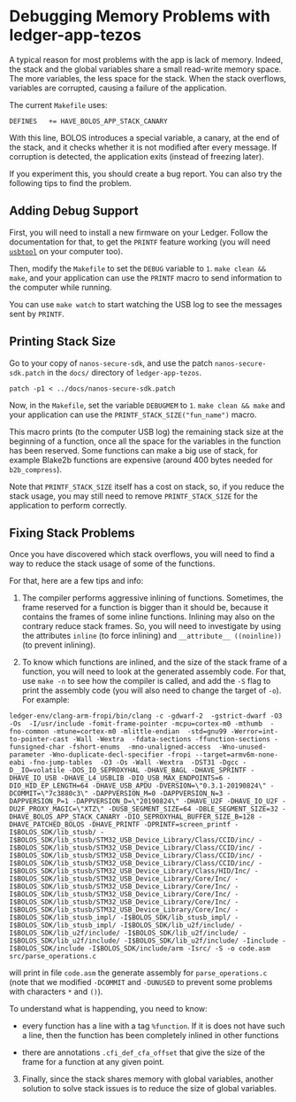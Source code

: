 Debugging Memory Problems with ledger-app-tezos
==============================================

A typical reason for most problems with the app is lack of
memory. Indeed, the stack and the global variables share a small
read-write memory space. The more variables, the less space for the
stack. When the stack overflows, variables are corrupted, causing a
failure of the application.

The current `Makefile` uses:

```
DEFINES   += HAVE_BOLOS_APP_STACK_CANARY
```

With this line, BOLOS introduces a special variable, a canary, at the
end of the stack, and it checks whether it is not modified after every
message. If corruption is detected, the application exits (instead of
freezing later).

If you experiment this, you should create a bug report. You can also
try the following tips to find the problem.

Adding Debug Support
--------------------

First, you will need to install a new firmware on your Ledger. Follow
the documentation for that, to get the `PRINTF` feature working (you
will need [`usbtool`](https://ledger.readthedocs.io/en/latest/userspace/debugging.html#console-printing) on your computer too).

Then, modify the `Makefile` to set the `DEBUG` variable to `1`.  `make
clean && make`, and your application can use the `PRINTF` macro to
send information to the computer while running.

You can use `make watch` to start watching the USB log to see the
messages sent by `PRINTF`.

Printing Stack Size
-------------------

Go to your copy of `nanos-secure-sdk`, and use the patch
`nanos-secure-sdk.patch` in the `docs/` directory of
`ledger-app-tezos`.

```
patch -p1 < ../docs/nanos-secure-sdk.patch
```

Now, in the `Makefile`, set the variable `DEBUGMEM` to `1`. `make
clean && make` and your application can use the
`PRINTF_STACK_SIZE("fun_name")` macro.

This macro prints (to the computer USB log) the remaining stack size
at the beginning of a function, once all the space for the variables
in the function has been reserved. Some functions can make a big use
of stack, for example Blake2b functions are expensive (around 400
bytes needed for `b2b_compress`).

Note that `PRINTF_STACK_SIZE` itself has a cost on stack, so, if you
reduce the stack usage, you may still need to remove
`PRINTF_STACK_SIZE` for the application to perform correctly.

Fixing Stack Problems
---------------------

Once you have discovered which stack overflows, you will need to find
a way to reduce the stack usage of some of the functions.

For that, here are a few tips and info:

1. The compiler performs aggressive inlining of functions. Sometimes,
the frame reserved for a function is bigger than it should be, because
it contains the frames of some inline functions. Inlining may also on
the contrary reduce stack frames. So, you will need to investigate by
using the attributes `inline` (to force inlining) and
`__attribute__ ((noinline))` (to prevent inlining).

2. To know which functions are inlined, and the size of the stack
frame of a function, you will need to look at the generated assembly
code. For that, use `make -n` to see how the compiler is called, and
add the `-S` flag to print the assembly code (you will also need to
change the target of `-o`). For example:

```
ledger-env/clang-arm-fropi/bin/clang -c -gdwarf-2  -gstrict-dwarf -O3 -Os  -I/usr/include -fomit-frame-pointer -mcpu=cortex-m0 -mthumb  -fno-common -mtune=cortex-m0 -mlittle-endian  -std=gnu99 -Werror=int-to-pointer-cast -Wall -Wextra  -fdata-sections -ffunction-sections -funsigned-char -fshort-enums  -mno-unaligned-access  -Wno-unused-parameter -Wno-duplicate-decl-specifier -fropi --target=armv6m-none-eabi -fno-jump-tables  -O3 -Os -Wall -Wextra  -DST31 -Dgcc -D__IO=volatile -DOS_IO_SEPROXYHAL -DHAVE_BAGL -DHAVE_SPRINTF -DHAVE_IO_USB -DHAVE_L4_USBLIB -DIO_USB_MAX_ENDPOINTS=6 -DIO_HID_EP_LENGTH=64 -DHAVE_USB_APDU -DVERSION=\"0.3.1-20190824\" -DCOMMIT=\"7c3880c3\" -DAPPVERSION_M=0 -DAPPVERSION_N=3 -DAPPVERSION_P=1 -DAPPVERSION_D=\"20190824\" -DHAVE_U2F -DHAVE_IO_U2F -DU2F_PROXY_MAGIC=\"XTZ\" -DUSB_SEGMENT_SIZE=64 -DBLE_SEGMENT_SIZE=32 -DHAVE_BOLOS_APP_STACK_CANARY -DIO_SEPROXYHAL_BUFFER_SIZE_B=128 -DHAVE_PATCHED_BOLOS -DHAVE_PRINTF -DPRINTF=screen_printf -I$BOLOS_SDK/lib_stusb/ -I$BOLOS_SDK/lib_stusb/STM32_USB_Device_Library/Class/CCID/inc/ -I$BOLOS_SDK/lib_stusb/STM32_USB_Device_Library/Class/CCID/inc/ -I$BOLOS_SDK/lib_stusb/STM32_USB_Device_Library/Class/CCID/inc/ -I$BOLOS_SDK/lib_stusb/STM32_USB_Device_Library/Class/CCID/inc/ -I$BOLOS_SDK/lib_stusb/STM32_USB_Device_Library/Class/HID/Inc/ -I$BOLOS_SDK/lib_stusb/STM32_USB_Device_Library/Core/Inc/ -I$BOLOS_SDK/lib_stusb/STM32_USB_Device_Library/Core/Inc/ -I$BOLOS_SDK/lib_stusb/STM32_USB_Device_Library/Core/Inc/ -I$BOLOS_SDK/lib_stusb/STM32_USB_Device_Library/Core/Inc/ -I$BOLOS_SDK/lib_stusb/STM32_USB_Device_Library/Core/Inc/ -I$BOLOS_SDK/lib_stusb_impl/ -I$BOLOS_SDK/lib_stusb_impl/ -I$BOLOS_SDK/lib_stusb_impl/ -I$BOLOS_SDK/lib_u2f/include/ -I$BOLOS_SDK/lib_u2f/include/ -I$BOLOS_SDK/lib_u2f/include/ -I$BOLOS_SDK/lib_u2f/include/ -I$BOLOS_SDK/lib_u2f/include/ -Iinclude -I$BOLOS_SDK/include -I$BOLOS_SDK/include/arm -Isrc/ -S -o code.asm src/parse_operations.c
```

will print in file `code.asm` the generate assembly for
`parse_operations.c` (note that we modified `-DCOMMIT` and `-DUNUSED`
to prevent some problems with characters `*` and `()`).

To understand what is happending, you need to know:

* every function has a line with a tag `%function`. If it is does not
  have such a line, then the function has been completely inlined in
  other functions

* there are annotations `.cfi_def_cfa_offset` that give the size of
  the frame for a function at any given point.

3. Finally, since the stack shares memory with global variables,
another solution to solve stack issues is to reduce the size of global
variables.
